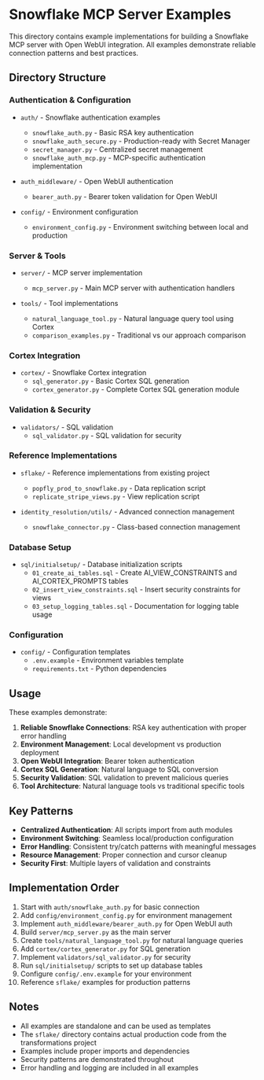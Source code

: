 # Snowflake MCP Server Examples

This directory contains example implementations for building a Snowflake MCP server with Open WebUI integration. All examples demonstrate reliable connection patterns and best practices.

## Directory Structure

### Authentication & Configuration
- `auth/` - Snowflake authentication examples
  - `snowflake_auth.py` - Basic RSA key authentication
  - `snowflake_auth_secure.py` - Production-ready with Secret Manager
  - `secret_manager.py` - Centralized secret management
  - `snowflake_auth_mcp.py` - MCP-specific authentication implementation

- `auth_middleware/` - Open WebUI authentication
  - `bearer_auth.py` - Bearer token validation for Open WebUI

- `config/` - Environment configuration
  - `environment_config.py` - Environment switching between local and production

### Server & Tools
- `server/` - MCP server implementation
  - `mcp_server.py` - Main MCP server with authentication handlers

- `tools/` - Tool implementations
  - `natural_language_tool.py` - Natural language query tool using Cortex
  - `comparison_examples.py` - Traditional vs our approach comparison

### Cortex Integration
- `cortex/` - Snowflake Cortex integration
  - `sql_generator.py` - Basic Cortex SQL generation
  - `cortex_generator.py` - Complete Cortex SQL generation module

### Validation & Security
- `validators/` - SQL validation
  - `sql_validator.py` - SQL validation for security

### Reference Implementations
- `sflake/` - Reference implementations from existing project
  - `popfly_prod_to_snowflake.py` - Data replication script
  - `replicate_stripe_views.py` - View replication script

- `identity_resolution/utils/` - Advanced connection management
  - `snowflake_connector.py` - Class-based connection management

### Database Setup
- `sql/initialsetup/` - Database initialization scripts
  - `01_create_ai_tables.sql` - Create AI_VIEW_CONSTRAINTS and AI_CORTEX_PROMPTS tables
  - `02_insert_view_constraints.sql` - Insert security constraints for views
  - `03_setup_logging_tables.sql` - Documentation for logging table usage

### Configuration
- `config/` - Configuration templates
  - `.env.example` - Environment variables template
  - `requirements.txt` - Python dependencies

## Usage

These examples demonstrate:

1. **Reliable Snowflake Connections**: RSA key authentication with proper error handling
2. **Environment Management**: Local development vs production deployment
3. **Open WebUI Integration**: Bearer token authentication
4. **Cortex SQL Generation**: Natural language to SQL conversion
5. **Security Validation**: SQL validation to prevent malicious queries
6. **Tool Architecture**: Natural language tools vs traditional specific tools

## Key Patterns

- **Centralized Authentication**: All scripts import from auth modules
- **Environment Switching**: Seamless local/production configuration
- **Error Handling**: Consistent try/catch patterns with meaningful messages
- **Resource Management**: Proper connection and cursor cleanup
- **Security First**: Multiple layers of validation and constraints

## Implementation Order

1. Start with `auth/snowflake_auth.py` for basic connection
2. Add `config/environment_config.py` for environment management
3. Implement `auth_middleware/bearer_auth.py` for Open WebUI auth
4. Build `server/mcp_server.py` as the main server
5. Create `tools/natural_language_tool.py` for natural language queries
6. Add `cortex/cortex_generator.py` for SQL generation
7. Implement `validators/sql_validator.py` for security
8. Run `sql/initialsetup/` scripts to set up database tables
9. Configure `config/.env.example` for your environment
10. Reference `sflake/` examples for production patterns

## Notes

- All examples are standalone and can be used as templates
- The `sflake/` directory contains actual production code from the transformations project
- Examples include proper imports and dependencies
- Security patterns are demonstrated throughout
- Error handling and logging are included in all examples
